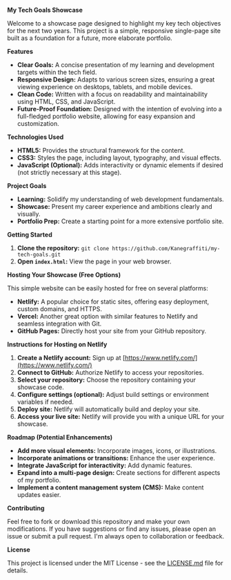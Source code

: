 **My Tech Goals Showcase**

Welcome to a showcase page designed to highlight my key tech objectives for the next two years. This project is a simple, responsive single-page site built as a foundation for a future, more elaborate portfolio.

**Features**

* **Clear Goals:** A concise presentation of my learning and development targets within the tech field.
* **Responsive Design:**  Adapts to various screen sizes, ensuring a great viewing experience on desktops, tablets, and mobile devices.
* **Clean Code:** Written with a focus on readability and maintainability using HTML, CSS, and JavaScript.
* **Future-Proof Foundation:** Designed with the intention of evolving into a full-fledged portfolio website, allowing for easy expansion and customization.

**Technologies Used**

* **HTML5:** Provides the structural framework for the content.
* **CSS3:**  Styles the page, including layout, typography, and visual effects.
* **JavaScript (Optional):**  Adds interactivity or dynamic elements if desired (not strictly necessary at this stage).

**Project Goals**

* **Learning:** Solidify my understanding of web development fundamentals.
* **Showcase:** Present my career experience and ambitions clearly and visually.
* **Portfolio Prep:** Create a starting point for a more extensive portfolio site.

**Getting Started**

1. **Clone the repository:** `git clone https://github.com/Kanegraffiti/my-tech-goals.git`
2. **Open `index.html`:** View the page in your web browser.

**Hosting Your Showcase (Free Options)**

This simple website can be easily hosted for free on several platforms:

* **Netlify:** A popular choice for static sites, offering easy deployment, custom domains, and HTTPS.
* **Vercel:** Another great option with similar features to Netlify and seamless integration with Git.
* **GitHub Pages:**  Directly host your site from your GitHub repository. 

**Instructions for Hosting on Netlify**

1. **Create a Netlify account:** Sign up at [https://www.netlify.com/](https://www.netlify.com/)
2. **Connect to GitHub:** Authorize Netlify to access your repositories.
3. **Select your repository:** Choose the repository containing your showcase code.
4. **Configure settings (optional):** Adjust build settings or environment variables if needed.
5. **Deploy site:** Netlify will automatically build and deploy your site.
6. **Access your live site:** Netlify will provide you with a unique URL for your showcase.

**Roadmap (Potential Enhancements)**

* **Add more visual elements:** Incorporate images, icons, or illustrations.
* **Incorporate animations or transitions:** Enhance the user experience.
* **Integrate JavaScript for interactivity:** Add dynamic features.
* **Expand into a multi-page design:** Create sections for different aspects of my portfolio.
* **Implement a content management system (CMS):**  Make content updates easier. 

**Contributing**

Feel free to fork or download this repository and make your own modifications. If you have suggestions or find any issues, please open an issue or submit a pull request. I'm always open to collaboration or feedback.

**License**

This project is licensed under the MIT License - see the [LICENSE.md](LICENSE.md) file for details.


 
